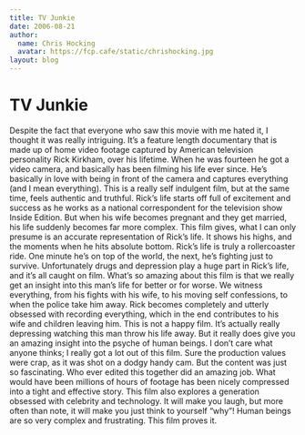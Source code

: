 ```yaml
---
title: TV Junkie
date: 2006-08-21
author:
  name: Chris Hocking
  avatar: https://fcp.cafe/static/chrishocking.jpg
layout: blog
---
```

# TV Junkie

Despite the fact that everyone who saw this movie with me hated it, I thought it was really intriguing. It’s a feature length documentary that is made up of home video footage captured by American television personality Rick Kirkham, over his lifetime. When he was fourteen he got a video camera, and basically has been filming his life ever since. He’s basically in love with being in front of the camera and captures everything (and I mean everything). This is a really self indulgent film, but at the same time, feels authentic and truthful. Rick’s life starts off full of excitement and success as he works as a national correspondent for the television show Inside Edition. But when his wife becomes pregnant and they get married, his life suddenly becomes far more complex. This film gives, what I can only presume is an accurate representation of Rick’s life. It shows his highs, and the moments when he hits absolute bottom. Rick’s life is truly a rollercoaster ride. One minute he’s on top of the world, the next, he’s fighting just to survive. Unfortunately drugs and depression play a huge part in Rick’s life, and it’s all caught on film. What’s so amazing about this film is that we really get an insight into this man’s life for better or for worse. We witness everything, from his fights with his wife, to his moving self confessions, to when the police take him away. Rick becomes completely and utterly obsessed with recording everything, which in the end contributes to his wife and children leaving him. This is not a happy film. It’s actually really depressing watching this man throw his life away. But it really does give you an amazing insight into the psyche of human beings. I don’t care what anyone thinks; I really got a lot out of this film. Sure the production values were crap, as it was shot on a dodgy handy cam. But the content was just so fascinating. Who ever edited this together did an amazing job. What would have been millions of hours of footage has been nicely compressed into a tight and effective story. This film also explores a generation obsessed with celebrity and technology. It will make you laugh, but more often than note, it will make you just think to yourself “why”! Human beings are so very complex and frustrating. This film proves it.